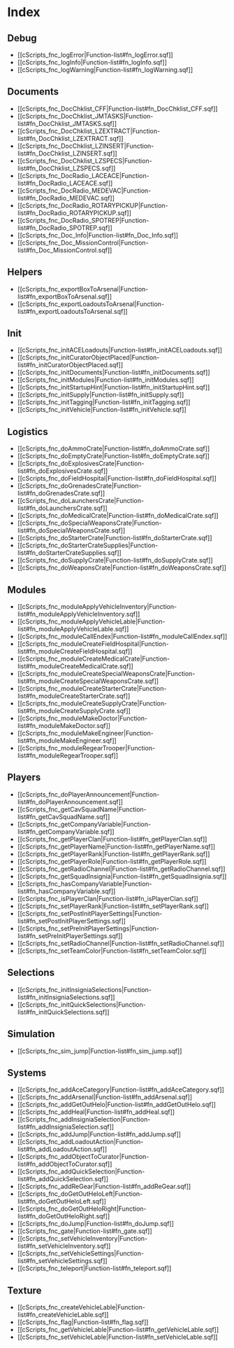 
# Index


## Debug
- [[cScripts_fnc_logError|Function-list#fn_logError.sqf]]
- [[cScripts_fnc_logInfo|Function-list#fn_logInfo.sqf]]
- [[cScripts_fnc_logWarning|Function-list#fn_logWarning.sqf]]


## Documents
- [[cScripts_fnc_DocChklist_CFF|Function-list#fn_DocChklist_CFF.sqf]]
- [[cScripts_fnc_DocChklist_JMTASKS|Function-list#fn_DocChklist_JMTASKS.sqf]]
- [[cScripts_fnc_DocChklist_LZEXTRACT|Function-list#fn_DocChklist_LZEXTRACT.sqf]]
- [[cScripts_fnc_DocChklist_LZINSERT|Function-list#fn_DocChklist_LZINSERT.sqf]]
- [[cScripts_fnc_DocChklist_LZSPECS|Function-list#fn_DocChklist_LZSPECS.sqf]]
- [[cScripts_fnc_DocRadio_LACEACE|Function-list#fn_DocRadio_LACEACE.sqf]]
- [[cScripts_fnc_DocRadio_MEDEVAC|Function-list#fn_DocRadio_MEDEVAC.sqf]]
- [[cScripts_fnc_DocRadio_ROTARYPICKUP|Function-list#fn_DocRadio_ROTARYPICKUP.sqf]]
- [[cScripts_fnc_DocRadio_SPOTREP|Function-list#fn_DocRadio_SPOTREP.sqf]]
- [[cScripts_fnc_Doc_Info|Function-list#fn_Doc_Info.sqf]]
- [[cScripts_fnc_Doc_MissionControl|Function-list#fn_Doc_MissionControl.sqf]]


## Helpers
- [[cScripts_fnc_exportBoxToArsenal|Function-list#fn_exportBoxToArsenal.sqf]]
- [[cScripts_fnc_exportLoadoutsToArsenal|Function-list#fn_exportLoadoutsToArsenal.sqf]]


## Init
- [[cScripts_fnc_initACELoadouts|Function-list#fn_initACELoadouts.sqf]]
- [[cScripts_fnc_initCuratorObjectPlaced|Function-list#fn_initCuratorObjectPlaced.sqf]]
- [[cScripts_fnc_initDocuments|Function-list#fn_initDocuments.sqf]]
- [[cScripts_fnc_initModules|Function-list#fn_initModules.sqf]]
- [[cScripts_fnc_initStartupHint|Function-list#fn_initStartupHint.sqf]]
- [[cScripts_fnc_initSupply|Function-list#fn_initSupply.sqf]]
- [[cScripts_fnc_initTagging|Function-list#fn_initTagging.sqf]]
- [[cScripts_fnc_initVehicle|Function-list#fn_initVehicle.sqf]]


## Logistics
- [[cScripts_fnc_doAmmoCrate|Function-list#fn_doAmmoCrate.sqf]]
- [[cScripts_fnc_doEmptyCrate|Function-list#fn_doEmptyCrate.sqf]]
- [[cScripts_fnc_doExplosivesCrate|Function-list#fn_doExplosivesCrate.sqf]]
- [[cScripts_fnc_doFieldHospital|Function-list#fn_doFieldHospital.sqf]]
- [[cScripts_fnc_doGrenadesCrate|Function-list#fn_doGrenadesCrate.sqf]]
- [[cScripts_fnc_doLaunchersCrate|Function-list#fn_doLaunchersCrate.sqf]]
- [[cScripts_fnc_doMedicalCrate|Function-list#fn_doMedicalCrate.sqf]]
- [[cScripts_fnc_doSpecialWeaponsCrate|Function-list#fn_doSpecialWeaponsCrate.sqf]]
- [[cScripts_fnc_doStarterCrate|Function-list#fn_doStarterCrate.sqf]]
- [[cScripts_fnc_doStarterCrateSupplies|Function-list#fn_doStarterCrateSupplies.sqf]]
- [[cScripts_fnc_doSupplyCrate|Function-list#fn_doSupplyCrate.sqf]]
- [[cScripts_fnc_doWeaponsCrate|Function-list#fn_doWeaponsCrate.sqf]]


## Modules
- [[cScripts_fnc_moduleApplyVehicleInventory|Function-list#fn_moduleApplyVehicleInventory.sqf]]
- [[cScripts_fnc_moduleApplyVehicleLable|Function-list#fn_moduleApplyVehicleLable.sqf]]
- [[cScripts_fnc_moduleCallEndex|Function-list#fn_moduleCallEndex.sqf]]
- [[cScripts_fnc_moduleCreateFieldHospital|Function-list#fn_moduleCreateFieldHospital.sqf]]
- [[cScripts_fnc_moduleCreateMedicalCrate|Function-list#fn_moduleCreateMedicalCrate.sqf]]
- [[cScripts_fnc_moduleCreateSpecialWeaponsCrate|Function-list#fn_moduleCreateSpecialWeaponsCrate.sqf]]
- [[cScripts_fnc_moduleCreateStarterCrate|Function-list#fn_moduleCreateStarterCrate.sqf]]
- [[cScripts_fnc_moduleCreateSupplyCrate|Function-list#fn_moduleCreateSupplyCrate.sqf]]
- [[cScripts_fnc_moduleMakeDoctor|Function-list#fn_moduleMakeDoctor.sqf]]
- [[cScripts_fnc_moduleMakeEngineer|Function-list#fn_moduleMakeEngineer.sqf]]
- [[cScripts_fnc_moduleRegearTrooper|Function-list#fn_moduleRegearTrooper.sqf]]


## Players
- [[cScripts_fnc_doPlayerAnnouncement|Function-list#fn_doPlayerAnnouncement.sqf]]
- [[cScripts_fnc_getCavSquadName|Function-list#fn_getCavSquadName.sqf]]
- [[cScripts_fnc_getCompanyVariable|Function-list#fn_getCompanyVariable.sqf]]
- [[cScripts_fnc_getPlayerClan|Function-list#fn_getPlayerClan.sqf]]
- [[cScripts_fnc_getPlayerName|Function-list#fn_getPlayerName.sqf]]
- [[cScripts_fnc_getPlayerRank|Function-list#fn_getPlayerRank.sqf]]
- [[cScripts_fnc_getPlayerRole|Function-list#fn_getPlayerRole.sqf]]
- [[cScripts_fnc_getRadioChannel|Function-list#fn_getRadioChannel.sqf]]
- [[cScripts_fnc_getSquadInsignia|Function-list#fn_getSquadInsignia.sqf]]
- [[cScripts_fnc_hasCompanyVariable|Function-list#fn_hasCompanyVariable.sqf]]
- [[cScripts_fnc_isPlayerClan|Function-list#fn_isPlayerClan.sqf]]
- [[cScripts_fnc_setPlayerRank|Function-list#fn_setPlayerRank.sqf]]
- [[cScripts_fnc_setPostInitPlayerSettings|Function-list#fn_setPostInitPlayerSettings.sqf]]
- [[cScripts_fnc_setPreInitPlayerSettings|Function-list#fn_setPreInitPlayerSettings.sqf]]
- [[cScripts_fnc_setRadioChannel|Function-list#fn_setRadioChannel.sqf]]
- [[cScripts_fnc_setTeamColor|Function-list#fn_setTeamColor.sqf]]


## Selections
- [[cScripts_fnc_initInsigniaSelections|Function-list#fn_initInsigniaSelections.sqf]]
- [[cScripts_fnc_initQuickSelections|Function-list#fn_initQuickSelections.sqf]]


## Simulation
- [[cScripts_fnc_sim_jump|Function-list#fn_sim_jump.sqf]]


## Systems
- [[cScripts_fnc_addAceCategory|Function-list#fn_addAceCategory.sqf]]
- [[cScripts_fnc_addArsenal|Function-list#fn_addArsenal.sqf]]
- [[cScripts_fnc_addGetOutHelo|Function-list#fn_addGetOutHelo.sqf]]
- [[cScripts_fnc_addHeal|Function-list#fn_addHeal.sqf]]
- [[cScripts_fnc_addInsigniaSelection|Function-list#fn_addInsigniaSelection.sqf]]
- [[cScripts_fnc_addJump|Function-list#fn_addJump.sqf]]
- [[cScripts_fnc_addLoadoutAction|Function-list#fn_addLoadoutAction.sqf]]
- [[cScripts_fnc_addObjectToCurator|Function-list#fn_addObjectToCurator.sqf]]
- [[cScripts_fnc_addQuickSelection|Function-list#fn_addQuickSelection.sqf]]
- [[cScripts_fnc_addReGear|Function-list#fn_addReGear.sqf]]
- [[cScripts_fnc_doGetOutHeloLeft|Function-list#fn_doGetOutHeloLeft.sqf]]
- [[cScripts_fnc_doGetOutHeloRight|Function-list#fn_doGetOutHeloRight.sqf]]
- [[cScripts_fnc_doJump|Function-list#fn_doJump.sqf]]
- [[cScripts_fnc_gate|Function-list#fn_gate.sqf]]
- [[cScripts_fnc_setVehicleInventory|Function-list#fn_setVehicleInventory.sqf]]
- [[cScripts_fnc_setVehicleSettings|Function-list#fn_setVehicleSettings.sqf]]
- [[cScripts_fnc_teleport|Function-list#fn_teleport.sqf]]


## Texture
- [[cScripts_fnc_createVehicleLable|Function-list#fn_createVehicleLable.sqf]]
- [[cScripts_fnc_flag|Function-list#fn_flag.sqf]]
- [[cScripts_fnc_getVehicleLable|Function-list#fn_getVehicleLable.sqf]]
- [[cScripts_fnc_setVehicleLable|Function-list#fn_setVehicleLable.sqf]]